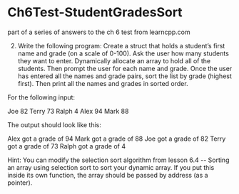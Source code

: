 # Ch6Test-StudentGradesSort
part of a series of answers to the ch 6 test from learncpp.com

2) Write the following program: Create a struct that holds a student’s first name and grade (on a scale of 0-100). Ask the user how many students they want to enter. Dynamically allocate an array to hold all of the students. Then prompt the user for each name and grade. Once the user has entered all the names and grade pairs, sort the list by grade (highest first). Then print all the names and grades in sorted order.

For the following input:

Joe
82
Terry
73
Ralph
4
Alex
94
Mark
88

The output should look like this:

Alex got a grade of 94
Mark got a grade of 88
Joe got a grade of 82
Terry got a grade of 73
Ralph got a grade of 4

Hint: You can modify the selection sort algorithm from lesson 6.4 -- Sorting an array using selection sort to sort your dynamic array. If you put this inside its own function, the array should be passed by address (as a pointer).
